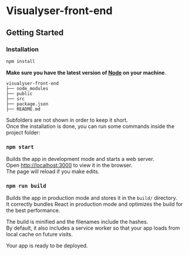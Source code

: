 # Visualyser-front-end

## Getting Started

### Installation

```sh
npm install
```

**Make sure you have the latest version of [Node](https://nodejs.org/en/) on your machine**.

```
visualyser-front-end
├── node_modules
├── public
├── src
├── package.json
├── README.md
```

Subfolders are not shown in order to keep it short.<br>
Once the installation is done, you can run some commands inside the project folder:

### `npm start`

Builds the app in development mode and starts a web server. <br />
Open [http://localhost:3000](http://localhost:3000) to view it in the browser. <br />
The page will reload if you make edits.

### `npm run build`

Builds the app in production mode and stores it in the `build/` directory. <br />
It correctly bundles React in production mode and optimizes the build for the best performance.

The build is minified and the filenames include the hashes. <br />
By default, it also includes a service worker so that your app loads from local cache on future visits.

Your app is ready to be deployed.
